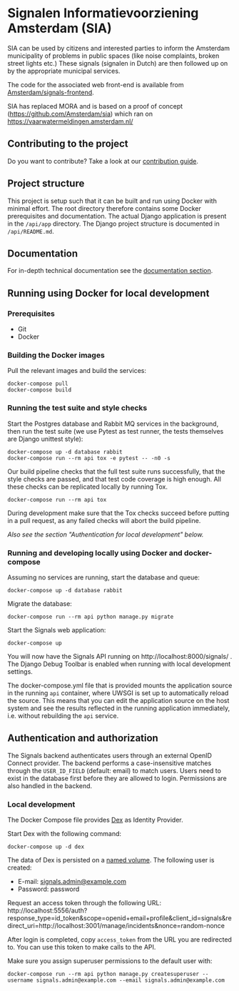 # Signalen Informatievoorziening Amsterdam (SIA)

SIA can be used by citizens and interested parties to inform the Amsterdam
municipality of problems in public spaces (like noise complaints,
broken street lights etc.) These signals (signalen in Dutch) are then followed
up on by the appropriate municipal services.

The code for the associated web front-end is available from 
[Amsterdam/signals-frontend](https://github.com/Amsterdam/signals-frontend).

SIA has replaced MORA and is based on a proof of concept (https://github.com/Amsterdam/sia)
which ran on https://vaarwatermeldingen.amsterdam.nl/

## Contributing to the project

Do you want to contribute? Take a look at our [contribution guide](docs/CONTRIBUTING.md).

## Project structure

This project is setup such that it can be built and run using Docker with minimal
effort. The root directory therefore contains some Docker prerequisites and documentation.
The actual Django application is present in the `/api/app` directory. The Django project
structure is documented in `/api/README.md`.

## Documentation

For in-depth technical documentation see the [documentation section](./docs).

## Running using Docker for local development

### Prerequisites

* Git
* Docker

### Building the Docker images

Pull the relevant images and build the services:

```console
docker-compose pull
docker-compose build
```

### Running the test suite and style checks

Start the Postgres database and Rabbit MQ services in the background, then run the test
suite (we use Pytest as test runner, the tests themselves are Django unittest style):

```console
docker-compose up -d database rabbit
docker-compose run --rm api tox -e pytest -- -n0 -s
```

Our build pipeline checks that the full test suite runs successfully, that the style
checks are passed, and that test code coverage is high enough. All these checks can
be replicated locally by running Tox.

```console
docker-compose run --rm api tox
```

During development make sure that the Tox checks succeed before putting in a pull
request, as any failed checks will abort the build pipeline.

*Also see the section "Authentication for local development" below.*

### Running and developing locally using Docker and docker-compose

Assuming no services are running, start the database and queue:

```console
docker-compose up -d database rabbit
```

Migrate the database:

```console
docker-compose run --rm api python manage.py migrate
```

Start the Signals web application:

```console
docker-compose up
```

You will now have the Signals API running on http://localhost:8000/signals/ .
The Django Debug Toolbar is enabled when running with local development settings.

The docker-compose.yml file that is provided mounts the application source in the
running `api` container, where UWSGI is set up to automatically reload the source.
This means that you can edit the application source on the host system and see the
results reflected in the running application immediately, i.e. without rebuilding
the `api` service.

## Authentication and authorization

The Signals backend authenticates users through an external OpenID Connect
provider. The backend performs a case-insensitive matches through the
`USER_ID_FIELD` (default: email) to match users. Users need to exist in the
database first before they are allowed to login. Permissions are also handled
in the backend.

### Local development

The Docker Compose file provides [Dex](https://github.com/dexidp/dex) as Identity
Provider.

Start Dex with the following command:

```console
docker-compose up -d dex
```

The data of Dex is persisted on a [named volume](https://docs.docker.com/storage/volumes/). The following user is created:

- E-mail: signals.admin@example.com
- Password: password

Request an access token through the following URL: http://localhost:5556/auth?response_type=id_token&scope=openid+email+profile&client_id=signals&redirect_uri=http://localhost:3001/manage/incidents&nonce=random-nonce

After login is completed, copy `access_token` from the URL you are redirected to. You
can use this token to make calls to the API.

Make sure you assign superuser permissions to the default user with:

```console
docker-compose run --rm api python manage.py createsuperuser --username signals.admin@example.com --email signals.admin@example.com
```
